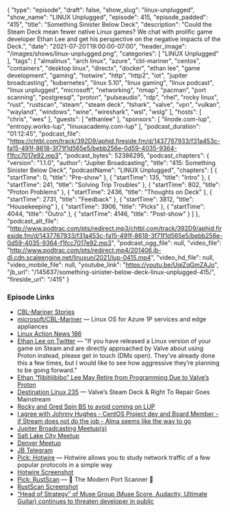 {
  "type": "episode",
  "draft": false,
  "show_slug": "linux-unplugged",
  "show_name": "LINUX Unplugged",
  "episode": 415,
  "episode_padded": "415",
  "title": "Something Sinister Below Deck",
  "description": "Could the Steam Deck mean fewer native Linux games? We chat with prolific game developer Ethan Lee and get his perspective on the negative impacts of the Deck.",
  "date": "2021-07-20T19:00:00-07:00",
  "header_image": "/images/shows/linux-unplugged.png",
  "categories": [
    "LINUX Unplugged"
  ],
  "tags": [
    "almalinux",
    "arch linux",
    "azure",
    "cbl-mariner",
    "centos",
    "containers",
    "desktop linux",
    "directx",
    "docker",
    "ethan lee",
    "game development",
    "gaming",
    "hotwire",
    "http",
    "http2",
    "iot",
    "jupiter broadcasting",
    "kubernetes",
    "linux 5.10",
    "linux gaming",
    "linux podcast",
    "linux unplugged",
    "microsoft",
    "networking",
    "nmap",
    "pacman",
    "port scanning",
    "postgresql",
    "proton",
    "pulseaudio",
    "rdp",
    "rhel",
    "rocky linux",
    "rust",
    "rustscan",
    "steam",
    "steam deck",
    "tshark",
    "valve",
    "vpn",
    "vulkan",
    "wayland",
    "windows",
    "wine",
    "wireshark",
    "wsl",
    "wslg"
  ],
  "hosts": [
    "chris",
    "wes"
  ],
  "guests": [
    "ethanlee"
  ],
  "sponsors": [
    "linode.com-lup",
    "entropy.works-lup",
    "linuxacademy.com-lup"
  ],
  "podcast_duration": "01:12:45",
  "podcast_file": "https://chtbl.com/track/392D9/aphid.fireside.fm/d/1437767933/f31a453c-fa15-491f-8618-3f71f1d565e5/bebb256e-0d59-4035-9364-f1fcc7017e92.mp3",
  "podcast_bytes": 52386295,
  "podcast_chapters": {
    "version": "1.1.0",
    "author": "Jupiter Broadcasting",
    "title": "415: Something Sinister Below Deck",
    "podcastName": "LINUX Unplugged",
    "chapters": [
      {
        "startTime": 0,
        "title": "Pre-show"
      },
      {
        "startTime": 135,
        "title": "Intro"
      },
      {
        "startTime": 241,
        "title": "Solving Trip Troubles"
      },
      {
        "startTime": 802,
        "title": "Proton Problems"
      },
      {
        "startTime": 2436,
        "title": "Thoughts on Deck"
      },
      {
        "startTime": 2731,
        "title": "Feedback"
      },
      {
        "startTime": 3812,
        "title": "Housekeeping"
      },
      {
        "startTime": 3906,
        "title": "Picks"
      },
      {
        "startTime": 4044,
        "title": "Outro"
      },
      {
        "startTime": 4146,
        "title": "Post-show"
      }
    ]
  },
  "podcast_alt_file": "http://www.podtrac.com/pts/redirect.mp3/chtbl.com/track/392D9/aphid.fireside.fm/d/1437767933/f31a453c-fa15-491f-8618-3f71f1d565e5/bebb256e-0d59-4035-9364-f1fcc7017e92.mp3",
  "podcast_ogg_file": null,
  "video_file": "http://www.podtrac.com/pts/redirect.mp4/201406.jb-dl.cdn.scaleengine.net/linuxun/2021/lup-0415.mp4",
  "video_hd_file": null,
  "video_mobile_file": null,
  "youtube_link": "https://youtu.be/UqiZqGmZAJo",
  "jb_url": "/145637/something-sinister-below-deck-linux-unplugged-415/",
  "fireside_url": "/415"
}


### Episode Links

  * [CBL-Mariner Stories](https://paste.docs.lol/code/BraggingProscriptions "CBL-Mariner Stories")
  * [microsoft/CBL-Mariner](https://github.com/microsoft/CBL-Mariner "microsoft/CBL-Mariner") — Linux OS for Azure 1P services and edge appliances
  * [Linux Action News 186](https://linuxactionnews.com/186 "Linux Action News 186")
  * [Ethan Lee on Twitter](https://twitter.com/flibitijibibo/status/1416118465442852869 "Ethan Lee on Twitter") — "If you have released a Linux version of your game on Steam and are directly approached by Valve about using Proton instead, please get in touch (DMs open). They’ve already done this a few times, but I would like to see how aggressive they’re planning to be going forward."
  * [Ethan “flibitijibibo” Lee May Retire from Programming Due to Valve’s Proton](https://nuclearmonster.com/2021/07/ethan-flibitijibibo-lee-may-retire-from-programming-due-to-valves-proton/ "Ethan “flibitijibibo” Lee May Retire from Programming Due to Valve’s Proton")
  * [Destination Linux 235](https://www.youtube.com/watch?v=0JC3qqX8BWM "Destination Linux 235") — Valve’s Steam Deck & Right To Repair Goes Mainstream
  * [Rocky and Gred Spin BS to avoid coming on LUP](https://paste.docs.lol/reader/PanicBreedings "Rocky and Gred Spin BS to avoid coming on LUP")
  * [I agree with Johnny Hughes - CentOS Project dev and Board Member - if Stream does not do the job - Alma seems like the way to go](https://www.reddit.com/r/AlmaLinux/comments/mgic42/congrats_on_almalinux_release/ "I agree with Johnny Hughes - CentOS Project dev and Board Member - if Stream does not do the job - Alma seems like the way to go")
  * [Jupiter Broadcasting Meetup(s)](https://www.meetup.com/jupiterbroadcasting/ "Jupiter Broadcasting Meetup\(s\)")
  * [Salt Lake City Meetup](https://www.meetup.com/jupiterbroadcasting/events/278854904/ "Salt Lake City Meetup")
  * [Denver Meetup](https://www.meetup.com/jupiterbroadcasting/events/278855088/ "Denver Meetup")
  * [JB Telegram](http://jupiterbroadcasting.com/telegram "JB Telegram")
  * [Pick: Hotwire](https://github.com/emmanueltouzery/hotwire "Pick: Hotwire") — Hotwire allows you to study network traffic of a few popular protocols in a simple way
  * [Hotwire Screenshot](https://imgur.com/a/R27qZXr "Hotwire Screenshot")
  * [Pick: RustScan](https://github.com/RustScan/RustScan "Pick: RustScan") — 🤖 The Modern Port Scanner 🤖
  * [RustScan Screenshot](https://imgur.com/a/hHROo6q "RustScan Screenshot")
  * [“Head of Strategy” of Muse Group (Muse Score, Audacity, Ultimate Guitar) continues to threaten developer in public](https://www.reddit.com/r/linux/comments/onro8q/head_of_strategy_of_muse_group_muse_score/ "“Head of Strategy” of Muse Group \(Muse Score, Audacity, Ultimate Guitar\) continues to threaten developer in public")


